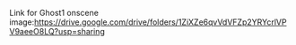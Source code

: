 Link for Ghost1 onscene image:https://drive.google.com/drive/folders/1ZiXZe6qvVdVFZp2YRYcrlVPV9aeeO8LQ?usp=sharing

